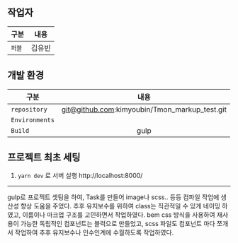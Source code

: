 ## 작업자
| 구분   |    내용    |
|------|:--------:|
| `퍼블` | 김유빈 |

## 개발 환경
| 구분 |                           내용                           |
|---|:------------------------------------------------------:|
| `repository` | git@github.com:kimyoubin/Tmon_markup_test.git | 
| `Environments` |                                                  |
| `Build` |                          gulp                           |

## 프로젝트 최초 세팅
1. `yarn dev` 로 서버 실행
http://localhost:8000/

---
gulp로 프로젝트 셋팅을 하여, Task를 만들어 image나 scss.. 등등 컴파일 작업에 생산성 향상 도움을 주었다.
추후 유지보수를 위하여 class는 직관적일 수 있게 네이밍 하였고, 이름이나 마크업 구조를 고민하면서 작업하였다.
bem css 방식을 사용하여 재사용이 가능한 독립적인 컴포넌트는 블럭으로 만들었고,
scss 파일도 컴포넌트 마다 쪼개서 작업하여 추후 유지보수나 인수인계에 수월하도록 작업하였다.
